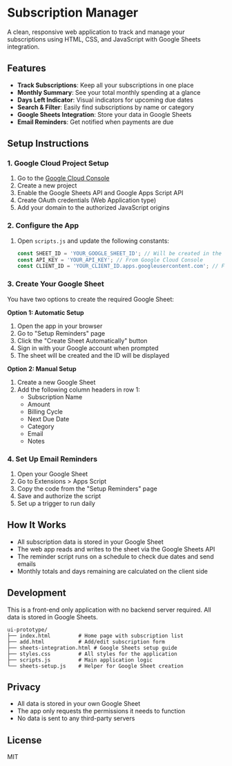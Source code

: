 # Subscription Manager

A clean, responsive web application to track and manage your subscriptions using HTML, CSS, and JavaScript with Google Sheets integration.

## Features

- **Track Subscriptions**: Keep all your subscriptions in one place
- **Monthly Summary**: See your total monthly spending at a glance
- **Days Left Indicator**: Visual indicators for upcoming due dates
- **Search & Filter**: Easily find subscriptions by name or category
- **Google Sheets Integration**: Store your data in Google Sheets
- **Email Reminders**: Get notified when payments are due

## Setup Instructions

### 1. Google Cloud Project Setup

1. Go to the [Google Cloud Console](https://console.cloud.google.com/)
2. Create a new project
3. Enable the Google Sheets API and Google Apps Script API
4. Create OAuth credentials (Web Application type)
5. Add your domain to the authorized JavaScript origins

### 2. Configure the App

1. Open `scripts.js` and update the following constants:
   ```javascript
   const SHEET_ID = 'YOUR_GOOGLE_SHEET_ID'; // Will be created in the next step
   const API_KEY = 'YOUR_API_KEY'; // From Google Cloud Console
   const CLIENT_ID = 'YOUR_CLIENT_ID.apps.googleusercontent.com'; // From OAuth credentials
   ```

### 3. Create Your Google Sheet

You have two options to create the required Google Sheet:

**Option 1: Automatic Setup**
1. Open the app in your browser
2. Go to "Setup Reminders" page
3. Click the "Create Sheet Automatically" button
4. Sign in with your Google account when prompted
5. The sheet will be created and the ID will be displayed

**Option 2: Manual Setup**
1. Create a new Google Sheet
2. Add the following column headers in row 1:
   - Subscription Name
   - Amount
   - Billing Cycle
   - Next Due Date
   - Category
   - Email
   - Notes

### 4. Set Up Email Reminders

1. Open your Google Sheet
2. Go to Extensions > Apps Script
3. Copy the code from the "Setup Reminders" page
4. Save and authorize the script
5. Set up a trigger to run daily

## How It Works

- All subscription data is stored in your Google Sheet
- The web app reads and writes to the sheet via the Google Sheets API
- The reminder script runs on a schedule to check due dates and send emails
- Monthly totals and days remaining are calculated on the client side

## Development

This is a front-end only application with no backend server required. All data is stored in Google Sheets.

```
ui-prototype/
├── index.html         # Home page with subscription list
├── add.html           # Add/edit subscription form
├── sheets-integration.html # Google Sheets setup guide
├── styles.css         # All styles for the application
├── scripts.js         # Main application logic
└── sheets-setup.js    # Helper for Google Sheet creation
```

## Privacy

- All data is stored in your own Google Sheet
- The app only requests the permissions it needs to function
- No data is sent to any third-party servers

## License

MIT 